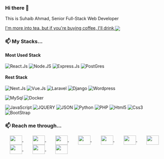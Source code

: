 ### Hi there 👋

<!-- ### 🔭 I work with... -->

This is Suhaib Ahmad, Senior Full-Stack Web Developer

  <a href="https://buymeacoffee.com/makkahwi" target="_blank">
  I'm more into tea, but if you're buying coffee, I'll drink 
    <img src="https://img.shields.io/badge/Buy_Me_A_Coffee-FFDD00?style=for-the-badge&logo=buy-me-a-coffee&logoColor=black" align="center"/>
  </a>

### 📫 My Stacks...

#### Most Used Stack
![React.Js](https://img.shields.io/badge/React.Js-%230db7ed.svg?&style=for-the-badge&logo=react&logoColor=white)
![Node.JS](https://img.shields.io/badge/Node.JS%20-%2343853D.svg?&style=for-the-badge&logo=node.js&logoColor=white)
![Express.Js](https://img.shields.io/badge/Express.Js%20-%23404d59.svg?&style=for-the-badge&logo=express&logoColor=white)
![PostGres](https://img.shields.io/badge/PostGres-%23316192.svg?&style=for-the-badge&logo=postgresql&logoColor=white)

#### Rest Stack
![Next.Js](https://img.shields.io/badge/Next.Js-%23323330.svg?&style=for-the-badge&logo=next.js&logoColor=white)
![Vue.Js](https://img.shields.io/badge/Vue.Js-%23323330.svg?&style=for-the-badge&logo=vue.js&logoColor=white)
![Laravel](https://img.shields.io/badge/Laravel-%23323330.svg?&style=for-the-badge&logo=laravel&logoColor=white)
![Django](https://img.shields.io/badge/Django%20-%23092E20.svg?&style=for-the-badge&logo=django&logoColor=white)
![Wordpress](https://img.shields.io/badge/Wordpress-%2314354C.svg?&style=for-the-badge&logo=wordpress&logoColor=white)

![MySql](https://img.shields.io/badge/MySql-%23323330.svg?&style=for-the-badge&logo=mysql&logoColor=white)
![Docker](https://img.shields.io/badge/Docker%20-%230db7ed.svg?&style=for-the-badge&logo=docker&logoColor=white)

![JavaScript](https://img.shields.io/badge/JavaScript-%23323330.svg?&style=for-the-badge&logo=javascript&logoColor=white)
![JQUERY](https://img.shields.io/badge/JQUERY-%23323330.svg?&style=for-the-badge&logo=jquery&logoColor=white)
![JSON](https://img.shields.io/badge/JSON-%23323330.svg?&style=for-the-badge&logo=json&logoColor=white)
![Python](https://img.shields.io/badge/Python-%23323330.svg?&style=for-the-badge&logo=python&logoColor=white)
![PHP](https://img.shields.io/badge/PHP-%23323330.svg?&style=for-the-badge&logo=php&logoColor=white)
![Html5](https://img.shields.io/badge/HTML%205-%23323330.svg?&style=for-the-badge&logo=html5&logoColor=white)
![Css3](https://img.shields.io/badge/CSS%203-%23323330.svg?&style=for-the-badge&logo=css3&logoColor=white)
![BootStrap](https://img.shields.io/badge/BootStrap-%23563D7C.svg?&style=for-the-badge&logo=bootstrap&logoColor=white)

### 📫 Reach me through...
<p>
  <a href="https://suhaib.dev" target="_blank" style="padding: 0 15px;">
    <img align="center" src="https://www.svgrepo.com/show/81531/website.svg" height="30" width="40" />
  </a>
  
  <a href="mailto:SuhaibAhmadAi@hotmail.com" target="_blank" style="padding: 0 15px;">
    <img align="center" src="https://www.svgrepo.com/show/32285/email.svg" height="30" width="40" />
  </a>
  
  <a href="https://www.linkedin.com/in/makkahwi" target="_blank" style="padding: 0 15px;">
    <img align="center" src="https://www.svgrepo.com/show/157006/linkedin.svg" height="30" width="40" />
  </a>
  
  <a href="https://facebook.com/makkahwi" target="_blank" style="padding: 0 15px;">
    <img align="center" src="https://www.svgrepo.com/show/111203/facebook.svg" height="30" width="40" />
  </a>
  
  <a href="https://instagram.com/makkahwi" target="_blank" style="padding: 0 15px;">
    <img align="center" src="https://www.svgrepo.com/show/111199/instagram.svg" height="30" width="40" />
  </a>
  
  <a href="https://wasap.my/601128094804" target="_blank" style="padding: 0 15px;">
    <img align="center" src="https://www.svgrepo.com/show/158412/whatsapp.svg" height="30" width="40" />
  </a>
  
  <a href="https://t.me/makkahwi" target="_blank" style="padding: 0 15px;">
    <img align="center" src="https://www.svgrepo.com/show/354443/telegram.svg" height="30" width="40" />
  </a>
  
  <a href="tel:+962788424973" target="_blank" style="padding: 0 15px;">
    <img align="center" src="https://www.svgrepo.com/show/51247/phone.svg" height="30" width="40" />
  </a>
  
  <a href="https://discordapp.com/users/772634530992619530" target="_blank" style="padding: 0 15px;">
    <img align="center" src="https://www.svgrepo.com/show/343548/discord-communication-interaction-message-network.svg" height="30" width="40" />
  </a>
  
  <a href="https://slack.com/app_redirect?channel=U02TS20JT8X" target="_blank" style="padding: 0 15px;">
    <img align="center" src="https://www.svgrepo.com/show/355247/slack.svg" height="30" width="40" />
  </a>
</p>
  
<!--
**makkahwi/makkahwi** is a ✨ _special_ ✨ repository because its `README.md` (this file) appears on your GitHub profile.

Here are some ideas to get you started:

- 🔭 I’m currently working on ...
- 🌱 I’m currently learning ...
- 👯 I’m looking to collaborate on ...
- 🤔 I’m looking for help with ...
- 💬 Ask me about ...
- 📫 How to reach me: ...
- 😄 Pronouns: ...
- ⚡ Fun fact: ...
-->
